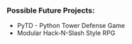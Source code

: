 
### Possible Future Projects: ###

* PyTD - Python Tower Defense Game
* Modular Hack-N-Slash Style RPG


